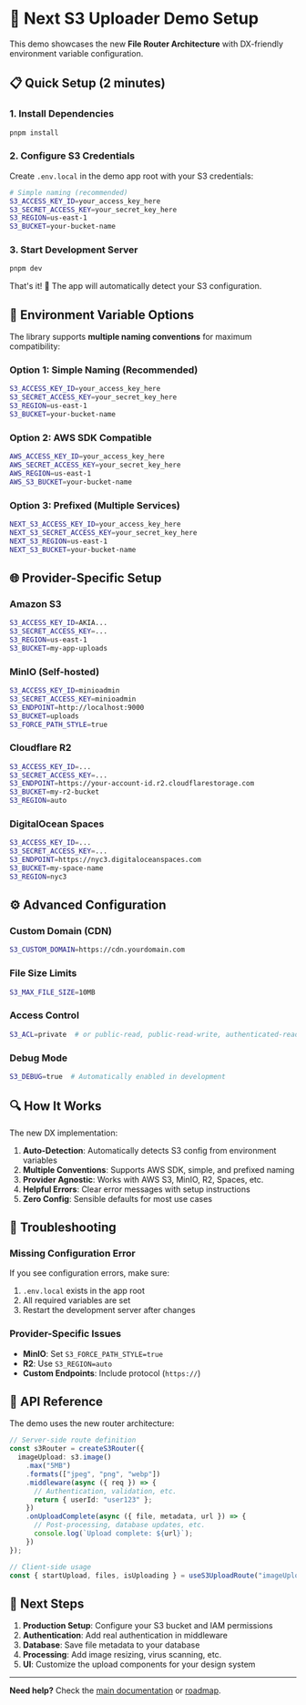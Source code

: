 # 🚀 Next S3 Uploader Demo Setup

This demo showcases the new **File Router Architecture** with DX-friendly environment variable configuration.

## 📋 Quick Setup (2 minutes)

### 1. Install Dependencies

```bash
pnpm install
```

### 2. Configure S3 Credentials

Create `.env.local` in the demo app root with your S3 credentials:

```bash
# Simple naming (recommended)
S3_ACCESS_KEY_ID=your_access_key_here
S3_SECRET_ACCESS_KEY=your_secret_key_here
S3_REGION=us-east-1
S3_BUCKET=your-bucket-name
```

### 3. Start Development Server

```bash
pnpm dev
```

That's it! 🎉 The app will automatically detect your S3 configuration.

## 🔧 Environment Variable Options

The library supports **multiple naming conventions** for maximum compatibility:

### Option 1: Simple Naming (Recommended)

```bash
S3_ACCESS_KEY_ID=your_access_key_here
S3_SECRET_ACCESS_KEY=your_secret_key_here
S3_REGION=us-east-1
S3_BUCKET=your-bucket-name
```

### Option 2: AWS SDK Compatible

```bash
AWS_ACCESS_KEY_ID=your_access_key_here
AWS_SECRET_ACCESS_KEY=your_secret_key_here
AWS_REGION=us-east-1
AWS_S3_BUCKET=your-bucket-name
```

### Option 3: Prefixed (Multiple Services)

```bash
NEXT_S3_ACCESS_KEY_ID=your_access_key_here
NEXT_S3_SECRET_ACCESS_KEY=your_secret_key_here
NEXT_S3_REGION=us-east-1
NEXT_S3_BUCKET=your-bucket-name
```

## 🌐 Provider-Specific Setup

### Amazon S3

```bash
S3_ACCESS_KEY_ID=AKIA...
S3_SECRET_ACCESS_KEY=...
S3_REGION=us-east-1
S3_BUCKET=my-app-uploads
```

### MinIO (Self-hosted)

```bash
S3_ACCESS_KEY_ID=minioadmin
S3_SECRET_ACCESS_KEY=minioadmin
S3_ENDPOINT=http://localhost:9000
S3_BUCKET=uploads
S3_FORCE_PATH_STYLE=true
```

### Cloudflare R2

```bash
S3_ACCESS_KEY_ID=...
S3_SECRET_ACCESS_KEY=...
S3_ENDPOINT=https://your-account-id.r2.cloudflarestorage.com
S3_BUCKET=my-r2-bucket
S3_REGION=auto
```

### DigitalOcean Spaces

```bash
S3_ACCESS_KEY_ID=...
S3_SECRET_ACCESS_KEY=...
S3_ENDPOINT=https://nyc3.digitaloceanspaces.com
S3_BUCKET=my-space-name
S3_REGION=nyc3
```

## ⚙️ Advanced Configuration

### Custom Domain (CDN)

```bash
S3_CUSTOM_DOMAIN=https://cdn.yourdomain.com
```

### File Size Limits

```bash
S3_MAX_FILE_SIZE=10MB
```

### Access Control

```bash
S3_ACL=private  # or public-read, public-read-write, authenticated-read
```

### Debug Mode

```bash
S3_DEBUG=true  # Automatically enabled in development
```

## 🔍 How It Works

The new DX implementation:

1. **Auto-Detection**: Automatically detects S3 config from environment variables
2. **Multiple Conventions**: Supports AWS SDK, simple, and prefixed naming
3. **Provider Agnostic**: Works with AWS S3, MinIO, R2, Spaces, etc.
4. **Helpful Errors**: Clear error messages with setup instructions
5. **Zero Config**: Sensible defaults for most use cases

## 🚨 Troubleshooting

### Missing Configuration Error

If you see configuration errors, make sure:

1. `.env.local` exists in the app root
2. All required variables are set
3. Restart the development server after changes

### Provider-Specific Issues

- **MinIO**: Set `S3_FORCE_PATH_STYLE=true`
- **R2**: Use `S3_REGION=auto`
- **Custom Endpoints**: Include protocol (`https://`)

## 📖 API Reference

The demo uses the new router architecture:

```typescript
// Server-side route definition
const s3Router = createS3Router({
  imageUpload: s3.image()
    .max("5MB")
    .formats(["jpeg", "png", "webp"])
    .middleware(async ({ req }) => {
      // Authentication, validation, etc.
      return { userId: "user123" };
    })
    .onUploadComplete(async ({ file, metadata, url }) => {
      // Post-processing, database updates, etc.
      console.log(`Upload complete: ${url}`);
    })
});

// Client-side usage
const { startUpload, files, isUploading } = useS3UploadRoute("imageUpload");
```

## 🎯 Next Steps

1. **Production Setup**: Configure your S3 bucket and IAM permissions
2. **Authentication**: Add real authentication in middleware
3. **Database**: Save file metadata to your database
4. **Processing**: Add image resizing, virus scanning, etc.
5. **UI**: Customize the upload components for your design system

---

**Need help?** Check the [main documentation](../../packages/next-s3-uploader/README.md) or [roadmap](../../packages/next-s3-uploader/GOLD_STANDARD_DX_ROADMAP.md).
